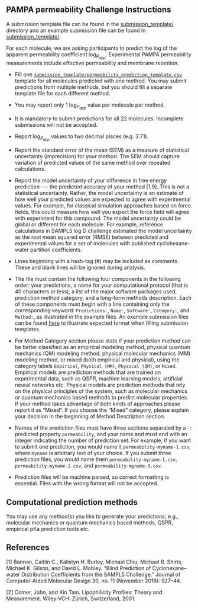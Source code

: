 ## PAMPA permeability Challenge Instructions

A submission template file can be found in the [submission_template/](submission_template/) directory and an example submission file can be found in [submission_template/](example_submission_file/).

For each molecule, we are asking participants to predict the log of the apparent permeability coefficient  log<sub>*P*<sub>*app*</sub></sub>. Experimental PAMPA permeability measurements include effective permeability and membrane retention.


- Fill one [`submission_template/permeability_prediction_template.csv`](submission_template/permeability_prediction_template.csv) template for all molecules predicted with one method. You may submit predictions from multiple methods, but you should fill a separate template file for each different method.

- You may report only 1 log<sub>*P*<sub>*app*</sub></sub> value per molecule per method.

- It is mandatory to submit predictions for all 22 molecules. Incomplete submissions will not be accepted.

- Report log<sub>*P*<sub>*app*</sub></sub> values to two decimal places (e.g. 3.71).

- Report the standard error of the mean (SEM) as a measure of statistical uncertainty (imprecision) for your method. The SEM should capture variation of predicted values of the same method over repeated calculations.

- Report the model uncertainty of your difference in free energy prediction --- the predicted accuracy of your method [1,9]. This is not a statistical uncertainty. Rather, the model uncertainty is an estimate of how well your predicted values are expected to agree with experimental values. For example, for classical simulation approaches based on force fields, this could measure how well you expect the force field will agree with experiment for this compound. The model uncertainty could be global or different for each molecule. For example, reference calculations in SAMPL5 log D challenge estimated the model uncertainty as the root mean squared error (RMSE) between predicted and experimental values for a set of molecules with published cyclohexane-water partition coefficients.

- Lines beginning with a hash-tag (#) may be included as comments. These and blank lines will be ignored during analysis.

- The file must contain the following four components in the following order: your predictions, a name for your computational protocol (that is 40 characters or less), a list of the major software packages used, prediction method category, and a long-form methods description. Each of these components must begin with a line containing only the corresponding keyword: `Predictions:`, `Name:`, `Software:`, `Category:`, and `Method:`, as illustrated in the example files. An example submission files can be found [here](example_submission_file/permeability-DanielleBergazinExampleFile-1.csv) to illustrate expected format when filling submission templates.

- For Method Category section please state if your prediction method can be better classified as an empirical modeling method, physical quantum mechanics (QM) modeling method, physical molecular mechanics (MM) modeling method, or mixed (both empirical and physical), using the category labels `Empirical`, `Physical (MM)`, `Physical (QM)`, or `Mixed`. Empirical models are prediction methods that are trained on experimental data, such as QSPR, machine learning models, artificial neural networks etc. Physical models are prediction methods that rely on the physical principles of the system, such as molecular mechanics or quantum mechanics based methods to predict molecular properties. If your method takes advantage of both kinds of approaches please report it as “Mixed”. If you choose the “Mixed” category, please explain your decision in the beginning of Method Description section.

- Names of the prediction files must have three sections separated by a `-`: predicted property `permeability`, and your name and must end with an integer indicating the number of prediction set. For example, if you want to submit one prediction, you would name it `permeability-myname-1.csv`, where `myname` is arbitrary text of your choice. If you submit three prediction files, you would name them `permeability-myname-1.csv`, `permeability-myname-2.csv`, and `permeability-myname-3.csv`.

- Prediction files will be machine parsed, so correct formatting is essential. Files with the wrong format will not be accepted.




## Computational prediction methods
You may use any method(s) you like to generate your predictions; e.g., molecular mechanics or quantum mechanics based methods, QSPR, empirical pKa prediction tools etc.


## References
[1] Bannan, Caitlin C., Kalistyn H. Burley, Michael Chiu, Michael R. Shirts, Michael K. Gilson, and David L. Mobley. “Blind Prediction of Cyclohexane–water Distribution Coefficients from the SAMPL5 Challenge.” Journal of Computer-Aided Molecular Design 30, no. 11 (November 2016): 927–44.

[2] Comer, John, and Kin Tam. Lipophilicity Profiles: Theory and Measurement. Wiley-VCH: Zürich, Switzerland, 2001.
